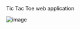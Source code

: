  Tic Tac Toe web application

 ![image](https://github.com/user-attachments/assets/c6dc0110-f80c-4795-821f-68821f4900d0)
